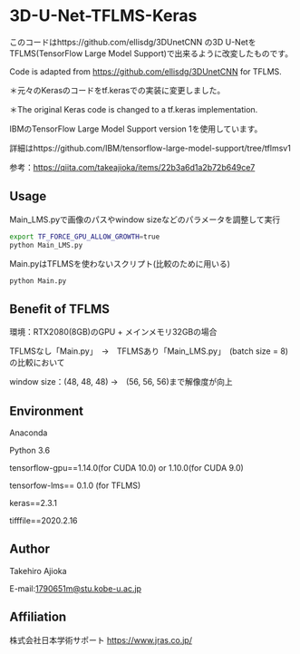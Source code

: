 # 3D-U-Net-TFLMS-Keras

このコードはhttps://github.com/ellisdg/3DUnetCNN の3D U-NetをTFLMS(TensorFlow Large Model Support)で出来るように改変したものです。

Code is adapted from https://github.com/ellisdg/3DUnetCNN for TFLMS.

＊元々のKerasのコードをtf.kerasでの実装に変更しました。

＊The original Keras code is changed to a tf.keras implementation.

IBMのTensorFlow Large Model Support version 1を使用しています。

詳細はhttps://github.com/IBM/tensorflow-large-model-support/tree/tflmsv1

参考：https://qiita.com/takeajioka/items/22b3a6d1a2b72b649ce7


## Usage
Main_LMS.pyで画像のパスやwindow sizeなどのパラメータを調整して実行

```bash
export TF_FORCE_GPU_ALLOW_GROWTH=true
python Main_LMS.py
```
Main.pyはTFLMSを使わないスクリプト(比較のために用いる)

```bash
python Main.py
```

## Benefit of TFLMS
環境：RTX2080(8GB)のGPU + メインメモリ32GBの場合

TFLMSなし「Main.py」　→　TFLMSあり「Main_LMS.py」　(batch size = 8)の比較において

window size：(48, 48, 48) →　(56, 56, 56)まで解像度が向上

## Environment
Anaconda

Python 3.6

tensorflow-gpu==1.14.0(for CUDA 10.0) or 1.10.0(for CUDA 9.0)

tensorfow-lms== 0.1.0 (for TFLMS)

keras==2.3.1

tifffile==2020.2.16

## Author
Takehiro Ajioka

E-mail:1790651m@stu.kobe-u.ac.jp

## Affiliation
株式会社日本学術サポート 
https://www.jras.co.jp/
